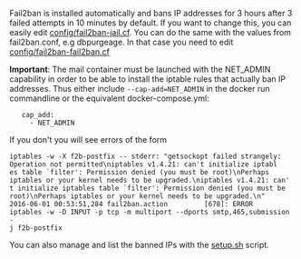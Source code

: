 Fail2ban is installed automatically and bans IP addresses for 3 hours after 3 failed attempts in 10 minutes by default. If you want to change this, you can easily edit [config/fail2ban-jail.cf](https://github.com/tomav/docker-mailserver/blob/master/config/fail2ban-jail.cf).
You can do the same with the values from fail2ban.conf, e.g dbpurgeage. In that case you need to edit [config/fail2ban-fail2ban.cf](https://github.com/tomav/docker-mailserver/blob/master/config/fail2ban-fail2ban.cf)

__Important__: The mail container must be launched with the NET_ADMIN capability in order to be able to install the iptable rules that actually ban IP addresses. Thus either include `--cap-add=NET_ADMIN` in the docker run commandline or the equivalent docker-compose.yml:
```
   cap_add:
     - NET_ADMIN
```
If you don't you will see errors of the form
```
iptables -w -X f2b-postfix -- stderr: "getsockopt failed strangely: Operation not permitted\niptables v1.4.21: can't initialize iptabl
es table `filter': Permission denied (you must be root)\nPerhaps iptables or your kernel needs to be upgraded.\niptables v1.4.21: can'
t initialize iptables table `filter': Permission denied (you must be root)\nPerhaps iptables or your kernel needs to be upgraded.\n"
2016-06-01 00:53:51,284 fail2ban.action         [678]: ERROR   iptables -w -D INPUT -p tcp -m multiport --dports smtp,465,submission -
j f2b-postfix
```
You can also manage and list the banned IPs with the [setup.sh](https://github.com/tomav/docker-mailserver/wiki/Setup-docker-mailserver-using-the-script-setup.sh) script.
